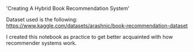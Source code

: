'Creating A Hybrid Book Recommendation System'

Dataset used is the following: https://www.kaggle.com/datasets/arashnic/book-recommendation-dataset

I created this notebook as practice to get better acquainted with how recommender systems work.

